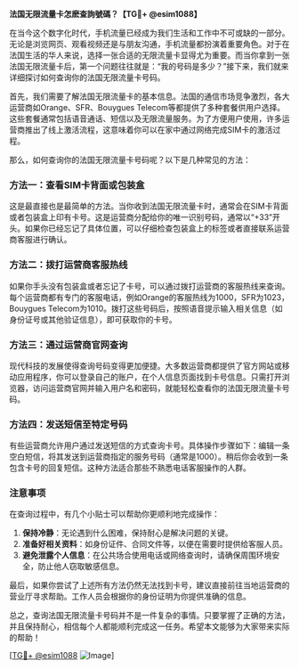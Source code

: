 **法国无限流量卡怎麽查詢號碼？【TG💪+ @esim1088】**

在当今这个数字化时代，手机流量已经成为我们生活和工作中不可或缺的一部分。无论是浏览网页、观看视频还是与朋友沟通，手机流量都扮演着重要角色。对于在法国生活的华人来说，选择一张合适的无限流量卡显得尤为重要。而当你拿到一张法国无限流量卡后，第一个问题往往就是：“我的号码是多少？”接下来，我们就来详细探讨如何查询你的法国无限流量卡号码。

首先，我们需要了解法国无限流量卡的基本信息。法国的通信市场竞争激烈，各大运营商如Orange、SFR、Bouygues Telecom等都提供了多种套餐供用户选择。这些套餐通常包括语音通话、短信以及无限流量服务。为了方便用户使用，许多运营商推出了线上激活流程，这意味着你可以在家中通过网络完成SIM卡的激活过程。

那么，如何查询你的法国无限流量卡号码呢？以下是几种常见的方法：

### 方法一：查看SIM卡背面或包装盒

这是最直接也是最简单的方法。当你收到法国无限流量卡时，通常会在SIM卡背面或者包装盒上印有卡号。这是运营商分配给你的唯一识别号码，通常以“+33”开头。如果你已经忘记了具体位置，可以仔细检查包装盒上的标签或者直接联系运营商客服进行确认。

### 方法二：拨打运营商客服热线

如果你手头没有包装盒或者忘记了卡号，可以通过拨打运营商的客服热线来查询。每个运营商都有专门的客服电话，例如Orange的客服热线为1000，SFR为1023，Bouygues Telecom为1010。拨打这些号码后，按照语音提示输入相关信息（如身份证号或其他验证信息），即可获取你的卡号。

### 方法三：通过运营商官网查询

现代科技的发展使得查询号码变得更加便捷。大多数运营商都提供了官方网站或移动应用程序，你可以登录自己的账户，在个人信息页面找到卡号信息。只需打开浏览器，访问运营商官网并输入用户名和密码，就能轻松查看你的法国无限流量卡号码。

### 方法四：发送短信至特定号码

有些运营商允许用户通过发送短信的方式查询卡号。具体操作步骤如下：编辑一条空白短信，将其发送到运营商指定的服务号码（通常是1000）。稍后你会收到一条包含卡号的回复短信。这种方法适合那些不熟悉电话客服操作的人群。

### 注意事项

在查询过程中，有几个小贴士可以帮助你更顺利地完成操作：

1. **保持冷静**：无论遇到什么困难，保持耐心是解决问题的关键。
2. **准备好相关资料**：如身份证件、合同文件等，以便在需要时提供给客服人员。
3. **避免泄露个人信息**：在公共场合使用电话或网络查询时，请确保周围环境安全，防止他人窃取敏感信息。

最后，如果你尝试了上述所有方法仍然无法找到卡号，建议直接前往当地运营商的营业厅寻求帮助。工作人员会根据你的身份证明为你提供准确的信息。

总之，查询法国无限流量卡号码并不是一件复杂的事情。只要掌握了正确的方法，并且保持耐心，相信每个人都能顺利完成这一任务。希望本文能够为大家带来实际的帮助！

[[TG💪+ @esim1088](https://t.me/s/esim1088) ![Image](https://i.postimg.cc/4NQfJmqS/Snipaste-2025-05-13-00-14-12.png)]